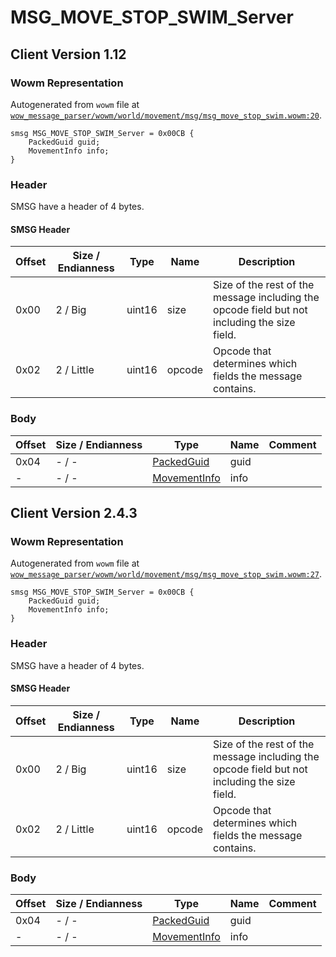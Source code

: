 # MSG_MOVE_STOP_SWIM_Server

## Client Version 1.12

### Wowm Representation

Autogenerated from `wowm` file at [`wow_message_parser/wowm/world/movement/msg/msg_move_stop_swim.wowm:20`](https://github.com/gtker/wow_messages/tree/main/wow_message_parser/wowm/world/movement/msg/msg_move_stop_swim.wowm#L20).
```rust,ignore
smsg MSG_MOVE_STOP_SWIM_Server = 0x00CB {
    PackedGuid guid;
    MovementInfo info;
}
```
### Header

SMSG have a header of 4 bytes.

#### SMSG Header

| Offset | Size / Endianness | Type   | Name   | Description |
| ------ | ----------------- | ------ | ------ | ----------- |
| 0x00   | 2 / Big           | uint16 | size   | Size of the rest of the message including the opcode field but not including the size field.|
| 0x02   | 2 / Little        | uint16 | opcode | Opcode that determines which fields the message contains.|

### Body

| Offset | Size / Endianness | Type | Name | Comment |
| ------ | ----------------- | ---- | ---- | ------- |
| 0x04 | - / - | [PackedGuid](../types/packed-guid.md) | guid |  |
| - | - / - | [MovementInfo](movementinfo.md) | info |  |

## Client Version 2.4.3

### Wowm Representation

Autogenerated from `wowm` file at [`wow_message_parser/wowm/world/movement/msg/msg_move_stop_swim.wowm:27`](https://github.com/gtker/wow_messages/tree/main/wow_message_parser/wowm/world/movement/msg/msg_move_stop_swim.wowm#L27).
```rust,ignore
smsg MSG_MOVE_STOP_SWIM_Server = 0x00CB {
    PackedGuid guid;
    MovementInfo info;
}
```
### Header

SMSG have a header of 4 bytes.

#### SMSG Header

| Offset | Size / Endianness | Type   | Name   | Description |
| ------ | ----------------- | ------ | ------ | ----------- |
| 0x00   | 2 / Big           | uint16 | size   | Size of the rest of the message including the opcode field but not including the size field.|
| 0x02   | 2 / Little        | uint16 | opcode | Opcode that determines which fields the message contains.|

### Body

| Offset | Size / Endianness | Type | Name | Comment |
| ------ | ----------------- | ---- | ---- | ------- |
| 0x04 | - / - | [PackedGuid](../types/packed-guid.md) | guid |  |
| - | - / - | [MovementInfo](movementinfo.md) | info |  |

